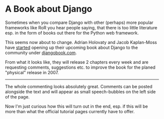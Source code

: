# A Book about Django

Sometimes when you compare Django with other (perhaps) more popular frameworks like RoR you hear people saying, that there is too little literature esp. in the form of books out there for the Python web framework. 

This seems now about to change. Adrian Holovaty and Jacob Kaplan-Moss have [started](http://www.djangoproject.com/weblog/2006/oct/31/book/) opening up their upcoming book about Django to the community under [djangobook.com](http://www.djangobook.com/). 

From what it looks like, they will release 2 chapters every week and are requesting comments, suggestions etc. to improve the book for the planed "physical" release in 2007.

-------------------------------



The whole commenting looks absolutely great. Comments can be posted alongside the text and will appear as small speech-bubbles on the left side of the page. 

Now I'm just curious how this will turn out in the end, esp. if this will be more than what the official tutorial pages currently have to offer.
